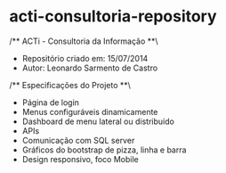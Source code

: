 acti-consultoria-repository
===========================

/** ACTi - Consultoria da Informação **\
- Repositório criado em: 15/07/2014
- Autor: Leonardo Sarmento de Castro

/** Especificações do Projeto **\
- Página de login
- Menus configuráveis dinamicamente
- Dashboard de menu lateral ou distribuído
- APIs
- Comunicação com SQL server
- Gráficos do bootstrap de pizza, linha e barra
- Design responsivo, foco Mobile
